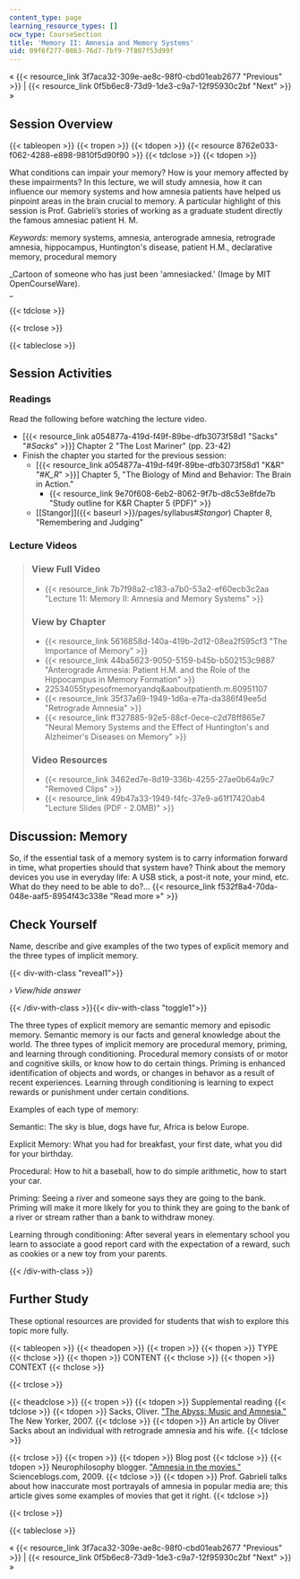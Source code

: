 ```yaml
---
content_type: page
learning_resource_types: []
ocw_type: CourseSection
title: 'Memory II: Amnesia and Memory Systems'
uid: 09f6f277-0863-76d7-7bf9-7f807f53d99f
---
```


« {{< resource_link 3f7aca32-309e-ae8c-98f0-cbd01eab2677 "Previous" >}} | {{< resource_link 0f5b6ec8-73d9-1de3-c9a7-12f95930c2bf "Next" >}} »

Session Overview
----------------

{{< tableopen >}}
{{< tropen >}}
{{< tdopen >}}
{{< resource 8762e033-f062-4288-e898-9810f5d90f90 >}}
{{< tdclose >}}
{{< tdopen >}}


What conditions can impair your memory? How is your memory affected by these impairments? In this lecture, we will study amnesia, how it can influence our memory systems and how amnesia patients have helped us pinpoint areas in the brain crucial to memory. A particular highlight of this session is Prof. Gabrieli’s stories of working as a graduate student directly the famous amnesiac patient H. M.

_Keywords:_ memory systems, amnesia, anterograde amnesia, retrograde amnesia, hippocampus, Huntington's disease, patient H.M., declarative memory, procedural memory

_Cartoon of someone who has just been 'amnesiacked.' (Image by MIT OpenCourseWare).  
_


{{< tdclose >}}

{{< trclose >}}

{{< tableclose >}}

Session Activities
------------------

### Readings

Read the following before watching the lecture video.

*   \[{{< resource_link a054877a-419d-f49f-89be-dfb3073f58d1 "Sacks" "#_Sacks_" >}}\] Chapter 2 "The Lost Mariner" (pp. 23-42)
*   Finish the chapter you started for the previous session:
    *   \[{{< resource_link a054877a-419d-f49f-89be-dfb3073f58d1 "K&R" "#_K_R_" >}}\] Chapter 5, "The Biology of Mind and Behavior: The Brain in Action."
        *   {{< resource_link 9e70f608-6eb2-8062-9f7b-d8c53e8fde7b "Study outline for K&R Chapter 5 (PDF)" >}}
    *   [\[Stangor\]]({{< baseurl >}}/pages/syllabus#_Stangor_) Chapter 8, "Remembering and Judging"

### Lecture Videos

> ### View Full Video
> 
> *   {{< resource_link 7b7f98a2-c183-a7b0-53a2-ef60ecb3c2aa "Lecture 11: Memory II: Amnesia and Memory Systems" >}}
> 
> ### View by Chapter
> 
> *   {{< resource_link 5616858d-140a-419b-2d12-08ea2f595cf3 "The Importance of Memory" >}}
> *   {{< resource_link 44ba5623-9050-5159-b45b-b502153c9887 "Anterograde Amnesia: Patient H.M. and the Role of the Hippocampus in Memory Formation" >}}
> *   22534055typesofmemoryandq&aaboutpatienth.m.60951107
> *   {{< resource_link 35f37a69-1949-1d6a-e7fa-da386f49ee5d "Retrograde Amnesia" >}}
> *   {{< resource_link ff327885-92e5-88cf-0ece-c2d78ff865e7 "Neural Memory Systems and the Effect of Huntington's and Alzheimer's Diseases on Memory" >}}
> 
> ### Video Resources
> 
> *   {{< resource_link 3462ed7e-8d19-336b-4255-27ae0b64a9c7 "Removed Clips" >}}
> *   {{< resource_link 49b47a33-1949-f4fc-37e9-a61f17420ab4 "Lecture Slides (PDF - 2.0MB)" >}}

Discussion: Memory
------------------

So, if the essential task of a memory system is to carry information forward in time, what properties should that system have? Think about the memory devices you use in everyday life: A USB stick, a post-it note, your mind, etc. What do they need to be able to do?… {{< resource_link f532f8a4-70da-048e-aaf5-8954f43c338e "Read more »" >}}

Check Yourself
--------------

Name, describe and give examples of the two types of explicit memory and the three types of implicit memory.

{{< div-with-class "reveal1">}}

› _View/hide answer_

{{< /div-with-class >}}{{< div-with-class "toggle1">}}

The three types of explicit memory are semantic memory and episodic memory. Semantic memory is our facts and general knowledge about the world. The three types of implicit memory are procedural memory, priming, and learning through conditioning. Procedural memory consists of or motor and cognitive skills, or know how to do certain things. Priming is enhanced identification of objects and words, or changes in behavor as a result of recent experiences. Learning through conditioning is learning to expect rewards or punishment under certain conditions.

Examples of each type of memory:

Semantic: The sky is blue, dogs have fur, Africa is below Europe.

Explicit Memory: What you had for breakfast, your first date, what you did for your birthday.

Procedural: How to hit a baseball, how to do simple arithmetic, how to start your car.

Priming: Seeing a river and someone says they are going to the bank. Priming will make it more likely for you to think they are going to the bank of a river or stream rather than a bank to withdraw money.

Learning through conditioning: After several years in elementary school you learn to associate a good report card with the expectation of a reward, such as cookies or a new toy from your parents.

{{< /div-with-class >}}

Further Study
-------------

These optional resources are provided for students that wish to explore this topic more fully.

{{< tableopen >}}
{{< theadopen >}}
{{< tropen >}}
{{< thopen >}}
TYPE
{{< thclose >}}
{{< thopen >}}
CONTENT
{{< thclose >}}
{{< thopen >}}
CONTEXT
{{< thclose >}}

{{< trclose >}}

{{< theadclose >}}
{{< tropen >}}
{{< tdopen >}}
Supplemental reading
{{< tdclose >}}
{{< tdopen >}}
Sacks, Oliver. ["The Abyss: Music and Amnesia."](http://www.newyorker.com/reporting/2007/09/24/070924fa_fact_sacks) The New Yorker, 2007.
{{< tdclose >}}
{{< tdopen >}}
An article by Oliver Sacks about an individual with retrograde amnesia and his wife.
{{< tdclose >}}

{{< trclose >}}
{{< tropen >}}
{{< tdopen >}}
Blog post
{{< tdclose >}}
{{< tdopen >}}
Neurophilosophy blogger. ["Amnesia in the movies."](http://scienceblogs.com/neurophilosophy/2009/03/02/amnesia-in-the-movies/) Scienceblogs.com, 2009.
{{< tdclose >}}
{{< tdopen >}}
Prof. Gabrieli talks about how inaccurate most portrayals of amnesia in popular media are; this article gives some examples of movies that get it right.
{{< tdclose >}}

{{< trclose >}}

{{< tableclose >}}

« {{< resource_link 3f7aca32-309e-ae8c-98f0-cbd01eab2677 "Previous" >}} | {{< resource_link 0f5b6ec8-73d9-1de3-c9a7-12f95930c2bf "Next" >}} »